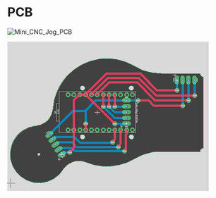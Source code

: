 # PCB

![Mini_CNC_Jog_PCB](/mini_cnc_jog/img/Mini_CNC_Jog_PCB.png)

![Mini_CNC_Jog_Model_FilletTop2_withCode](https://github.com/PetrOdst/mini_cnc_jog/blob/main/img/Mini_CNC_Jog_PCB.png?dl=0)
